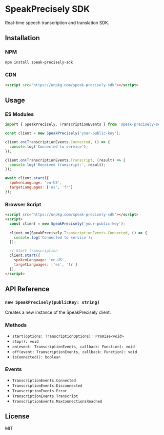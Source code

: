 # SpeakPrecisely SDK

Real-time speech transcription and translation SDK.

## Installation

### NPM
```bash
npm install speak-precisely-sdk
```

### CDN
```html
<script src="https://unpkg.com/speak-precisely-sdk"></script>
```

## Usage

### ES Modules
```javascript
import { SpeakPrecisely, TranscriptionEvents } from 'speak-precisely-sdk';

const client = new SpeakPrecisely('your-public-key');

client.on(TranscriptionEvents.Connected, () => {
  console.log('Connected to service');
});

client.on(TranscriptionEvents.Transcript, (result) => {
  console.log('Received transcript:', result);
});

await client.start({
  spokenLanguage: 'en-US',
  targetLanguages: ['es', 'fr']
});
```

### Browser Script
```html
<script src="https://unpkg.com/speak-precisely-sdk"></script>
<script>
  const client = new SpeakPrecisely('your-public-key');
  
  client.on(SpeakPrecisely.TranscriptionEvents.Connected, () => {
    console.log('Connected to service');
  });

  // Start transcription
  client.start({
    spokenLanguage: 'en-US',
    targetLanguages: ['es', 'fr']
  });
</script>
```

## API Reference

### `new SpeakPrecisely(publicKey: string)`
Creates a new instance of the SpeakPrecisely client.

### Methods
- `start(options: TranscriptionOptions): Promise<void>`
- `stop(): void`
- `on(event: TranscriptionEvents, callback: Function): void`
- `off(event: TranscriptionEvents, callback: Function): void`
- `isConnected(): boolean`

### Events
- `TranscriptionEvents.Connected`
- `TranscriptionEvents.Disconnected`
- `TranscriptionEvents.Error`
- `TranscriptionEvents.Transcript`
- `TranscriptionEvents.MaxConnectionsReached`

## License

MIT
